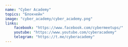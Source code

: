 ```yaml
---
name: "Cyber Academy"
topics: "Блокчейн"
image: "cyber_academy/cyber_academy.png"
links:
    facebook: "https://www.facebook.com/cybermeetups/"
    youtube: "https://www.youtube.com/cyberacademy"
    telegram: "https://t.me/cyberacademy"
---
```


